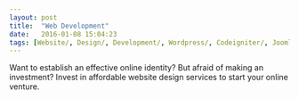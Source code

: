 ```yaml
---
layout: post
title:  "Web Development"
date:   2016-01-08 15:04:23
tags: [Website/, Design/, Development/, Wordpress/, Codeigniter/, Joomla/, Opencart/]
---
```

Want to establish an effective online identity? But afraid of making an investment?
Invest in affordable website design services to start your online venture.

